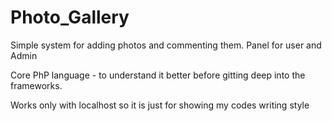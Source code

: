 # Photo_Gallery
Simple system for adding photos and commenting them. Panel for user and Admin

Core PhP language - to understand it better before gitting deep into the frameworks.

Works only with localhost so it is just for showing my codes writing style
